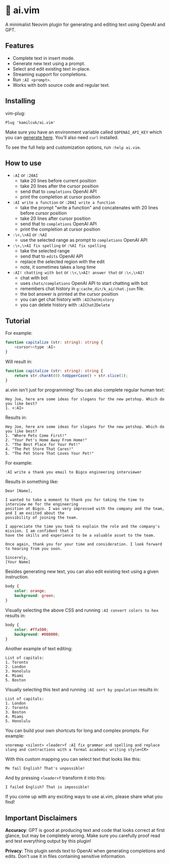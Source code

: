 # 🤖 ai.vim

A minimalist Neovim plugin for generating and editing text using OpenAI and GPT.

## Features

- Complete text in insert mode.
- Generate new text using a prompt.
- Select and edit existing text in-place.
- Streaming support for completions.
- Run `:AI <prompt>`.
- Works with both source code and regular text.

## Installing

vim-plug:

```vim
Plug 'kamilcuk/ai.vim'
```

Make sure you have an environment variable called `$OPENAI_API_KEY` which you can [generate
here](https://beta.openai.com/account/api-keys). You'll also need `curl` installed.

To see the full help and customization options, run `:help ai.vim`.

## How to use

- `:AI` or `:20AI`
   - take 20 lines before current position
   - take 20 lines after the cursor position
   - send that to `completions` OpenAI API
   - print the completion at cursor position
- `:AI write a function` or `:20AI write a function`
   - take the prompt "write a function" and concatenates with 20 lines before cursor position
   - take 20 lines after cursor position
   - send that to `completions` OpenAI API
   - print the completion at cursor position
- `:\<,\>AI` or `:%AI`
   - use the selected range as prompt to `completions` OpenAI API
- `:\<,\>AI fix spelling` or `:%AI fix spelling`
   - take the selected range
   - send that to `edits` OpenAI API
   - replace the selected region with the edit
   - note, it sometimes takes a long time
- `:AI! chatting with bot` or `:\<,\>AI! answer that` or `:\<,\>AI!`
   - chat with bot
   - uses `chats/completions` OpenAI API to start chatting with bot
   - remembers chat history in `g:cache_dir/k_ai/chat.json` file.
   - the bot answer is printed at the cursor position
   - you can get chat history with `:AIChatHistory`
   - you can delete history with `:AIChatZDelete`

## Tutorial

For example:

```typescript
function capitalize (str: string): string {
    <cursor><type :AI>
}
```

Will result in:

```typescript
function capitalize (str: string): string {
    return str.charAt(0).toUpperCase() + str.slice(1);
}
```

ai.vim isn't just for programming! You can also complete regular human text:

```
Hey Joe, here are some ideas for slogans for the new petshop. Which do you like best?
1. <:AI>
```

Results in:

```
Hey Joe, here are some ideas for slogans for the new petshop. Which do you like best?
1. "Where Pets Come First!"
2. "Your Pet's Home Away From Home!"
3. "The Best Place for Your Pet!"
4. "The Pet Store That Cares!"
5. "The Pet Store That Loves Your Pet!"
```

For example:

```
:AI write a thank you email to Bigco engineering interviewer
```

Results in something like:

```
Dear [Name],

I wanted to take a moment to thank you for taking the time to interview me for the engineering
position at Bigco. I was very impressed with the company and the team, and I am excited about the
possibility of joining the team.

I appreciate the time you took to explain the role and the company's mission. I am confident that I
have the skills and experience to be a valuable asset to the team.

Once again, thank you for your time and consideration. I look forward to hearing from you soon.

Sincerely,
[Your Name]
```

Besides generating new text, you can also edit existing text using a given instruction.

```css
body {
    color: orange;
    background: green;
}
```

Visually selecting the above CSS and running `:AI convert colors to hex` results in:

```css
body {
    color: #ffa500;
    background: #008000;
}
```

Another example of text editing:

```
List of capitals:
1. Toronto
2. London
3. Honolulu
4. Miami
5. Boston
```

Visually selecting this text and running `:AI sort by population` results in:

```
List of capitals:
1. London
2. Toronto
3. Boston
4. Miami
5. Honolulu
```

You can build your own shortcuts for long and complex prompts. For example:

```vim
vnoremap <silent> <leader>f :AI fix grammar and spelling and replace slang and contractions with a formal academic writing style<CR>
```

With this custom mapping you can select text that looks like this:

```
Me fail English? That's unpossible!
```

And by pressing `<leader>f` transform it into this:

```
I failed English? That is impossible!
```

If you come up with any exciting ways to use ai.vim, please share what you find!

## Important Disclaimers

**Accuracy**: GPT is good at producing text and code that looks correct at first glance, but may be
completely wrong. Make sure you carefully proof read and test everything output by this plugin!

**Privacy**: This plugin sends text to OpenAI when generating completions and edits. Don't use it in
files containing sensitive information.
